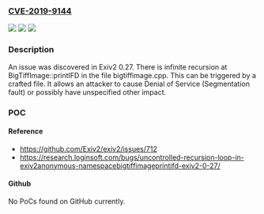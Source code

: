 ### [CVE-2019-9144](https://cve.mitre.org/cgi-bin/cvename.cgi?name=CVE-2019-9144)
![](https://img.shields.io/static/v1?label=Product&message=n%2Fa&color=blue)
![](https://img.shields.io/static/v1?label=Version&message=n%2Fa&color=blue)
![](https://img.shields.io/static/v1?label=Vulnerability&message=n%2Fa&color=brighgreen)

### Description

An issue was discovered in Exiv2 0.27. There is infinite recursion at BigTiffImage::printIFD in the file bigtiffimage.cpp. This can be triggered by a crafted file. It allows an attacker to cause Denial of Service (Segmentation fault) or possibly have unspecified other impact.

### POC

#### Reference
- https://github.com/Exiv2/exiv2/issues/712
- https://research.loginsoft.com/bugs/uncontrolled-recursion-loop-in-exiv2anonymous-namespacebigtiffimageprintifd-exiv2-0-27/

#### Github
No PoCs found on GitHub currently.

